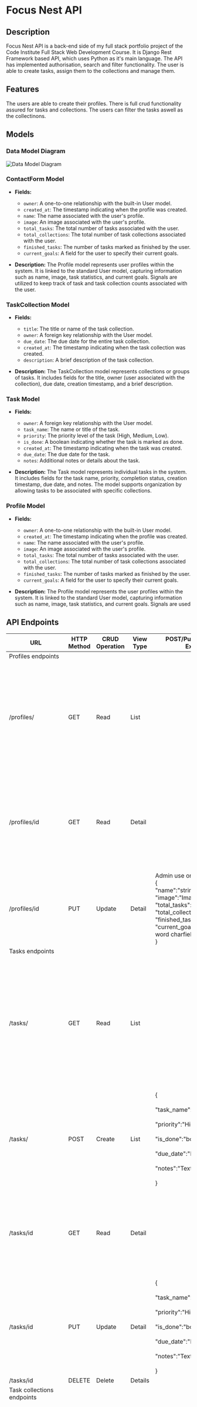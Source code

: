 # Focus Nest API


## Description
Focus Nest API is a back-end side of my full stack portfolio project of the Code Institute Full Stack Web Development Course. It is Django Rest Framework based API, which uses Python as it's main language. The API has implemented authorisation, search and filter functionality. The user is able to create tasks, assign them to the collections and manage them. 

## Features
The users are able to create their profiles. There is full crud functionality assured for tasks and collections. The users can filter the tasks aswell as the collectinons.  

## Models

### Data Model Diagram
![Data Model Diagram](./doc_images/data_model_diagram.png)

### ContactForm Model

-   **Fields:**
    
    -   `owner`: A one-to-one relationship with the built-in User model.
    -   `created_at`: The timestamp indicating when the profile was created.
    -   `name`: The name associated with the user's profile.
    -   `image`: An image associated with the user's profile.
    -   `total_tasks`: The total number of tasks associated with the user.
    -   `total_collections`: The total number of task collections associated with the user.
    -   `finished_tasks`: The number of tasks marked as finished by the user.
    -   `current_goals`: A field for the user to specify their current goals.
-   **Description:**
The Profile model represents user profiles within the system. It is linked to the standard User model, capturing information such as name, image, task statistics, and current goals. Signals are utilized to keep track of task and task collection counts associated with the user.
    

### TaskCollection Model

-   **Fields:**
    
    -   `title`: The title or name of the task collection.
    -   `owner`: A foreign key relationship with the User model.
    -   `due_date`: The due date for the entire task collection.
    -   `created_at`: The timestamp indicating when the task collection was created.
    -   `description`: A brief description of the task collection.
-   **Description:** 
The TaskCollection model represents collections or groups of tasks. It includes fields for the title, owner (user associated with the collection), due date, creation timestamp, and a brief description.
    

### Task Model

-   **Fields:**
    
    -   `owner`: A foreign key relationship with the User model.
    -   `task_name`: The name or title of the task.
    -   `priority`: The priority level of the task (High, Medium, Low).
    -   `is_done`: A boolean indicating whether the task is marked as done.
    -   `created_at`: The timestamp indicating when the task was created.
    -   `due_date`: The due date for the task.
    -   `notes`: Additional notes or details about the task.
-   **Description:**
The Task model represents individual tasks in the system. It includes fields for the task name, priority, completion status, creation timestamp, due date, and notes. The model supports organization by allowing tasks to be associated with specific collections. 

### Profile Model

-   **Fields:**

    - `owner`: A one-to-one relationship with the built-in User model.
    - `created_at`: The timestamp indicating when the profile was created.
    - `name`: The name associated with the user's profile.
    - `image`: An image associated with the user's profile.
    - `total_tasks`: The total number of tasks associated with the user.
    - `total_collections`: The total number of task collections associated with the user.
    - `finished_tasks`: The number of tasks marked as finished by the user.
    - `current_goals`: A field for the user to specify their current goals.
- **Description:**
The Profile model represents the user profiles within the system. It is linked to the standard User model, capturing information such as name, image, task statistics, and current goals. Signals are used 



## API Endpoints

| URL                        | HTTP Method | CRUD Operation | View Type | POST/Put Data Format Example                                                                                                                                                                        | Sample Response                                                                                                                                                                                                                                                                                                                                                                                                                                                                                                                                                                                     |
| -------------------------- | ----------- | -------------- | --------- | --------------------------------------------------------------------------------------------------------------------------------------------------------------------------------------------------- | --------------------------------------------------------------------------------------------------------------------------------------------------------------------------------------------------------------------------------------------------------------------------------------------------------------------------------------------------------------------------------------------------------------------------------------------------------------------------------------------------------------------------------------------------------------------------------------------------- |
| Profiles endpoints         |             |                |           |                                                                                                                                                                                                     |                                                                                                                                                                                                                                                                                                                                                                                                                                                                                                                                                                                                     |
| /profiles/                 | GET         | Read           | List      |                                                                                                                                                                                                     | [<br>{<br>"id": 3,<br>"owner": "gandalf",<br>"created_at": "2024-01-27T17:25:47.385938Z",<br>"name": "",<br>"image": "https://res.cloudinary.com/dnblfoxuu/image/upload/v1/media/../default_profile_d7stiw",<br>"total_tasks": 0,<br>"total_collections": 0,<br>"finished_tasks": 0,<br>"current_goals": "",<br>"is_owner": false<br>},<br>]                                                                                                                                                                                                                                                        |
| /profiles/id               | GET         | Read           | Detail    |                                                                                                                                                                                                     | {<br>"id": 3,<br>"owner": "gandalf",<br>"created_at": "2024-01-27T17:25:47.385938Z",<br>"name": "",<br>"image": "https://res.cloudinary.com/dnblfoxuu/image/upload/v1/media/../default_profile_d7stiw",<br>"total_tasks": 0,<br>"total_collections": 0,<br>"finished_tasks": 0,<br>"current_goals": "",<br>"is_owner": false<br>}                                                                                                                                                                                                                                                                   |
| /profiles/id               | PUT         | Update         | Detail    | Admin use only.<br>{<br>"name":"string",<br>"image":"ImageField",<br>"total_tasks":"Int",<br>"total_collections":"Int",<br>"finished_tasks":"int",<br>"current_goals":"Max 500 word charfield"<br>} |                                                                                                                                                                                                                                                                                                                                                                                                                                                                                                                                                                                                     |
| Tasks endpoints            |             |                |           |                                                                                                                                                                                                     |                                                                                                                                                                                                                                                                                                                                                                                                                                                                                                                                                                                                     |
| /tasks/                    | GET         | Read           | List      |                                                                                                                                                                                                     | {<br>"count": 1,<br>"next": "http://8000-karolsu96-focusnestdrfa-pffz5glr0n3.ws-eu107.gitpod.io/tasks/?page=1",<br>"previous": null,<br>"results": [<br>{<br>"id": 1,<br>"owner": "admin",<br>"profile_id": 1,<br>"created_at": "16 Jan 2024",<br>"task_name": "Eee Makarena Edited",<br>"priority": "high",<br>"is_done": false,<br>"due_date": "30 Jan 2024",<br>"notes": "Dale a tu cuerpo alegría Macarena",<br>"is_owner": true<br>},<br>}                                                                                                                                                     |
| /tasks/                    | POST        | Create         | List      | {<br><br>"task_name":"First Task",<br><br>"priority":"High/Medium/Low",<br><br>"is_done":"bool",<br><br>"due_date":"DD-MM-YY",<br><br>"notes":"Text field"<br><br>}                                 |                                                                                                                                                                                                                                                                                                                                                                                                                                                                                                                                                                                                     |
| /tasks/id                  | GET         | Read           | Detail    |                                                                                                                                                                                                     | {<br>"id": 1,<br>"owner": "admin",<br>"profile_id": 1,<br>"created_at": "16 Jan 2024",<br>"task_name": "Eee Makarena Edited",<br>"priority": "high",<br>"is_done": false,<br>"due_date": "30 Jan 2024",<br>"notes": "Dale a tu cuerpo alegría Macarena",<br>"is_owner": true<br>}                                                                                                                                                                                                                                                                                                                   |
| /tasks/id                  | PUT         | Update         | Detail    | {<br><br>"task_name":"First Task",<br><br>"priority":"High/Medium/Low",<br><br>"is_done":"bool",<br><br>"due_date":"DD-MM-YY",<br><br>"notes":"Text field"<br><br>}                                 |                                                                                                                                                                                                                                                                                                                                                                                                                                                                                                                                                                                                     |
| /tasks/id                  | DELETE      | Delete         | Details   |                                                                                                                                                                                                     |                                                                                                                                                                                                                                                                                                                                                                                                                                                                                                                                                                                                     |
| Task collections endpoints |             |                |           |                                                                                                                                                                                                     |
| /task_collections/         | GET         | Read           | List      |                                                                                                                                                                                                     | {<br>"count": 2,<br>"next": null,<br>"previous": null,<br>"results": [<br>{<br>"id": 1,<br>"owner": "admin",<br>"title": "First Test Task Collection Edit",<br>"due_date": "29 Feb 2024",<br>"created_at": "18 Jan 2024",<br>"description": "Description is working.",<br>"tasks": [<br>1,<br>2,<br>3,<br>4,<br>5<br>],<br>"is_owner": true<br>},<br>{<br>"id": 2,<br>"owner": "admin",<br>"title": "Collection 2",<br>"due_date": "31 Mar 2024",<br>"created_at": "18 Jan 2024",<br>"description": "Second collection without tasks",<br>"tasks": [<br>13<br>],<br>"is_owner": true<br>}<br>]<br>} |
| /task_collections/         | POST        | Create         | List      | {<br>"title":"string",<br>"due_date":"date field",<br>"description":"text field, max 500 char",<br>"tasks":"list of tasks, foreign key"<br>}                                                        |                                                                                                                                                                                                                                                                                                                                                                                                                                                                                                                                                                                                     |
| /task_collections/id       | GET         | Read           | Detail    |                                                                                                                                                                                                     | {<br>"id": 1,<br>"owner": "admin",<br>"title": "First Test Task Collection Edit",<br>"due_date": "29 Feb 2024",<br>"created_at": "18 Jan 2024",<br>"description": "Description is working.",<br>"tasks": [<br>1,<br>2,<br>3,<br>4,<br>5<br>],<br>"is_owner": true<br>}                                                                                                                                                                                                                                                                                                                              |
| /task_collections/id       | PUT         | Update         | Detail    | {<br>"title":"string",<br>"due_date":"date field",<br>"description":"text field, max 500 char",<br>"tasks":"list of tasks, foreign key"<br>}                                                        |                                                                                                                                                                                                                                                                                                                                                                                                                                                                                                                                                                                                     |
| /task_collections/id       | DELETE      | Delete         | Detail    |                                                                                                                                                                                                     |                                                                                                                                                                                                                                                                                                                                                                                                                                                                                                                                                                                                     |
| Contact forms endpoints    |             |                |           |                                                                                                                                                                                                     |                                                                                                                                                                                                                                                                                                                                                                                                                                                                                                                                                                                                     |
| /contact_forms/            | GET         | Read           | List      |                                                                                                                                                                                                     | {<br>"count": 2,<br>"next": null,<br>"previous": null,<br>"results": [<br>{<br>"id": 1,<br>"name": "Karol",<br>"email": "abc@cba.com",<br>"subject": "Contact subject test",<br>"message": "Contact message test",<br>"created_at": "2024-01-19T15:00:40.364359Z"<br>},<br>{<br>"id": 2,<br>"name": "Non Logged In User",<br>"email": "Nonlogo@logo.com",<br>"subject": "Contact form subject text... ::: I want to log in.",<br>"message": "Message text.",<br>"created_at": "2024-01-20T10:55:20.824925Z"<br>}<br>]<br>}                                                                          |
| /contact_forms/            | POST        | Create         | List      | {<br>"name":"string",<br>"email":"email field";<br>"subject":"string",<br>"message":"string /text field max 500 char"<br>}                                                                          |                                                                                                                                                                                                                                                                                                                                                                                                                                                                                                                                                                                                     |
## Technologies used
-   **Django:** The foundation of the project, Django is a web framework that helps in building and managing web applications.
    
-   **Cloudinary:** This service allows seamless storage and management of media files (like images) in the cloud.
    
-   **dj-database-url:** Simplifies the configuration of the database connection, making it easier to deploy and manage.
    
-   **dj-rest-auth:** Manages authentication processes, ensuring that users can securely access the application.
    
-   **Django Allauth:** An authentication system that provides features like social account authentication and overall account management.
    
-   **Django Cloudinary Storage:** Integrates Cloudinary with Django's storage system, aiding in efficient file handling.
    
-   **Django CORS Headers:** Handles Cross-Origin Resource Sharing (CORS), making sure that the API can securely communicate with frontend applications.
    
-   **Django Rest Framework:** A toolkit for building Web APIs with Django, providing essential features like serialization and authentication.
    
-   **DRF Simple JWT:** Manages JSON Web Tokens (JWT) for user authentication and authorization within Django Rest Framework.
    
-   **Gunicorn:** A server that handles the deployment of the application in a production environment.
    
-   **OAuthlib:** Implements the OAuth request-signing logic, contributing to secure user authentication.
    
-   **Pillow:** A library for handling images and their manipulation.
    
-   **Psycopg2:** An adapter for connecting Django with the PostgreSQL database, ensuring seamless integration.
    
-   **PyJWT:** Manages JSON Web Tokens for secure communication between the frontend and backend.
    
-   **Python3 OpenID:** Facilitates secure and decentralized user authentication.
    
-   **pytz:** A library for managing time zones, ensuring accurate and standardized time handling.
    
-   **Requests OAuthlib:** A library for supporting OAuth, facilitating secure interactions with OAuth-enabled services.
    
-   **SQLparse:** Assists in processing and manipulating SQL queries for effective database operations.


## Testing


### PEP8 
The files were tested were validated with Code Institute Python Linter.
Results: 

- contact_forms/models.py: All clear, no errors found.
- contact_forms/serializers.py: All clear, no errors found.
- contact_forms/urls.py: All clear, no errors found.
- contact_forms/views.py: All clear, no errors found.
- drf_api/permissons.py: All clear, no errors found.
- drf_api/serializers.py: All clear, no errors found.
- drf_api/urls.py: All clear, no errors found.
- drf_api/views.py: All clear, no errors found.
- profiles/models.py: All clear, no errors found.
- profiles/serilizers.py: All clear, no errors found.
- profiles/urls.py: All clear, no errors found.
- profiles/views.py: All clear, no errors found.
- task_collections/models.py: All clear, no errors found.
- task_collections/serializers.py: All clear, no errors found.
- task_collections/urls.py: All clear, no errors found.
- task_collections/views.py: All clear, no errors found.
- tasks/models.py: All clear, no errors found.
- tasks/serializers.py: All clear, no errors found.
- tasks/urls.py: All clear, no errors found.
- tasks/views.py: All clear, no errors found.


### Manual Test

The manual testing of the API of the project were made to assure the correctly working backend for the whole project.
Here are the results: 

| Test Case                               | Expected                                           | Testing                                      | Result                                              |
| --------------------------------------- | -------------------------------------------------- | -------------------------------------------- | --------------------------------------------------- |
| \*\*Profiles\*\*                        |                                                    |                                              |                                                     |
| Create a new user profile               | User profile is created successfully               | Created a new user profile                   | User profile created as expected                    |
| Update profile information              | Profile information is updated successfully        | Updated name, image, and current goals       | Profile information updated as expected             |
| Test profile ordering                   | Profiles are ordered based on creation time        | Created multiple profiles at different times | Profiles ordered correctly                          |
|                                         |                                                    |                                              |                                                     |
| \*\*Tasks\*\*                           |                                                    |                                              |                                                     |
| Create a new task                       | Task is created successfully                       | Created a new task                           | Task created as expected                            |
| Update an existing task                 | Task is updated successfully                       | Modified task name, priority, and due date   | Task updated as expected                            |
| Mark a task as done                     | Task status is updated to done                     | Marked a task as done                        | Task status updated as expected                     |
| Delete a task                           | Task is deleted, and counts are updated            | Deleted a task                               | Task deleted, counts updated as expected            |
|                                         |                                                    |                                              |                                                     |
| \*\*Task Collections\*\*                |                                                    |                                              |                                                     |
| Create a new task collection            | Task collection is created successfully            | Created a new task collection                | Task collection created as expected                 |
| Update an existing task collection      | Task collection is updated successfully            | Modified title, due date, and description    | Task collection updated as expected                 |
| Delete a task collection                | Task collection is deleted, and counts are updated | Deleted a task collection                    | Task collection deleted, counts updated as expected |
|                                         |                                                    |                                              |                                                     |
| \*\*Contact Form\*\*                    |                                                    |                                              |                                                     |
| Test Case                               | Expected                                           | Testing                                      | Result                                              |
| Submit a contact form with valid data   | Form entry is saved correctly                      | Submitted contact form with valid data       | Form entry saved as expected                        |
| Submit a contact form with invalid data | Form shows appropriate error handling              | Submitted contact form with missing email    | Error displayed                                     |

## Deployment

### 1. Get the Code
- Fork or clone this repository from GitHub. 

### 2. Cloudinary Account Setup
- You'll need a Cloudinary to host the profile images. If you don't have an account you can sign up at [Cloudinary](https://cloudinary.com/).

### 3. Cloudinary API Key
- Log in to Cloudinary and head to the 'dashboard'
- Find the 'API Enviroment variable' and copy the value starting with 'cloudinary://'. You will need this value for deployment.

### 4. Heroku App Setup
- Log in to your Heroku account. 
- Click 'Create new app' from 'New' menu at the top right. 
- Enter name for your app and choose the region.
- Click 'create app'

### 5. ElephantSQL Setup
- Log in to Elephant SQL
- Click 'Create new instance' on the dashboard.
- Name the plan, choose 'Tiny Turlte(free) and select the nearest data center.
- Click 'Review'
- Copy the ElephantSQL databse URL (starts with 'postgres://')

### 6. Configure Heroku APP
- Go back to Heroku dashboard. 
- Click on 'Settings'.
- Find and click 'reveral config vars'
- Add following config vars:
    -   `CLOUDINARY_URL`: Paste the Cloudinary URL.
    -   `DATABASE_URL`: Paste the ElephantSQL postgres database URL.
    -   `SECRET_KEY`: Your secret key.
    -   `ALLOWED_HOST`: Your Heroku app's URL.

### 7. Deploy to Heroku
- Click the 'Deploy' tab.
- Under 'Deployment Method' select 'GitHub' and connect to your repo.
- In the 'Manual Deploy' section choose 'main' as the branch and click 'Deploy Branch'

### 8. Open the deployed site

- Your APi will be deployed shortly. Once complete, you'll get link to the deployed site. 

## Acknowledgements

-Code Institute DRF Toutorial which this project was inspired by. Sniplets for dj-rest-auth bugfix, aswell as the code that handles the changing URL for Gitpod Workspaces. I also borrowed the basic profile image from CI.

